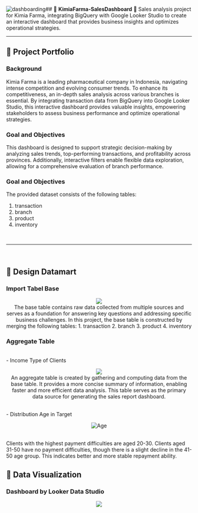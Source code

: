 ![dashboarding](https://github.com/user-attachments/assets/d7895081-5aaf-4444-841a-6b1a9e815130)## 🛒 **KimiaFarma-SalesDashboard** 🛒
 Sales analysis project for Kimia Farma, integrating BigQuery with Google Looker Studio to create an interactive dashboard that provides business insights and optimizes operational strategies.

---
## 📂 **Project Portfolio**
### Background
Kimia Farma is a leading pharmaceutical company in Indonesia, navigating intense competition and evolving consumer trends. To enhance its competitiveness, an in-depth sales analysis across various branches is essential. By integrating transaction data from BigQuery into Google Looker Studio, this interactive dashboard provides valuable insights, empowering stakeholders to assess business performance and optimize operational strategies.

</p>

### Goal and Objectives
This dashboard is designed to support strategic decision-making by analyzing sales trends, top-performing transactions, and profitability across provinces. Additionally, interactive filters enable flexible data exploration, allowing for a comprehensive evaluation of branch performance.

</p>

### Goal and Objectives
The provided dataset consists of the following tables:
1. transaction
2. branch
3. product
4. inventory
   
<br>

---
<br>

## 📂 **Design Datamart**
### Import Tabel Base
<p>

<p align="center">
<img src="https://github.com/user-attachments/assets/985a4db6-ecf1-41c2-9aff-6377caf375c1"
 
</p>
<br>
The base table contains raw data collected from multiple sources and serves as a foundation for answering key questions and addressing specific business challenges. 
In this project, the base table is constructed by merging the following tables:
1. transaction
2. branch
3. product
4. inventory
</p>

### Aggregate Table
<p>
<br>
- Income Type of Clients
<p align="center">
<img src="https://github.com/user-attachments/assets/431f2ca5-f650-4cb1-8654-cccbf29bc093"

</p>
<br>
An aggregate table is created by gathering and computing data from the base table. It provides a more concise summary of information, enabling faster and more efficient data analysis. This table serves as the primary data source for generating the sales report dashboard.
</p>

<p>
<br>
- Distribution Age in Target
<p align="center">
<img src="https://github.com/user-attachments/assets/1e6bf9f8-fd38-41c3-b943-af0e7abf521a"
 alt="Age">
</p>
<br>
Clients with the highest payment difficulties are aged 20-30.
Clients aged 31-50 have no payment difficulties, though there is a slight decline in the 41-50 age group. This indicates better and more stable repayment ability.
</p>

<p>

## 📂 **Data Visualization**

### Dashboard by Looker Data Studio
<p align="center">
<img src="https://github.com/user-attachments/assets/e1143e5d-120a-425d-ab25-8494925441e9"

</p>
<br>

